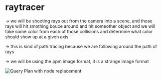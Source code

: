 # raytracer

-> we will be shooting rays out from the camera into a scene, and those rays will hit smothing bouce around and hit someother object
and we will take some color from each of those collisions and determine what color should show up at a given axis

-> this is kind of path tracing because we are following around the path of rays 

-> we will be using the ppm image format, it is a strange image format 

![Query Plan with node replacement](https://raw.githubusercontent.com/tusharxoxoxo/raytracer/main/creating-the-sample-ppm/Screenshot%202024-01-24%20at%203.29.08%E2%80%AFPM.jpg)
